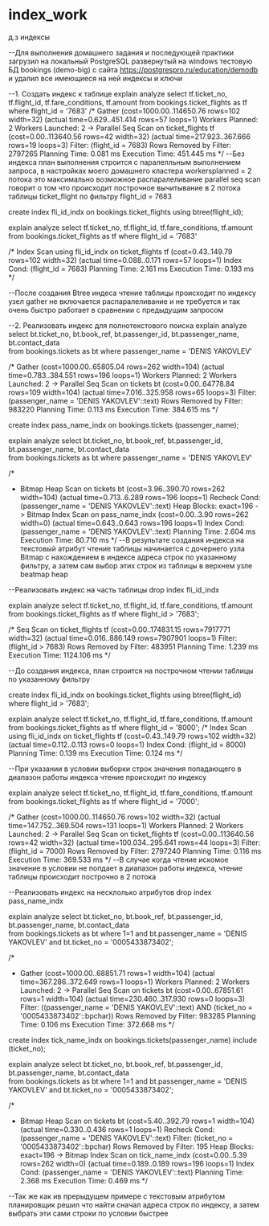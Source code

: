 # index_work
д.з индексы

--Для выполнения домашнего задания и последующей практики загрузил на локальный PostgreSQL развернутый на windows
тестовую БД bookings (demo-big) с сайта https://postgrespro.ru/education/demodb и удалил все имеющиеся на ней индексы и ключи

--1. Создать индекс к таблице
explain analyze
select tf.ticket_no,
	   tf.flight_id,
	   tf.fare_conditions,
	   tf.amount
from bookings.ticket_flights as tf 
where flight_id = '7683'
/*
Gather  (cost=1000.00..114650.76 rows=102 width=32) (actual time=0.629..451.414 rows=57 loops=1)
  Workers Planned: 2
  Workers Launched: 2
  ->  Parallel Seq Scan on ticket_flights tf  (cost=0.00..113640.56 rows=42 width=32) (actual time=217.923..367.666 rows=19 loops=3)
        Filter: (flight_id = 7683)
        Rows Removed by Filter: 2797265
Planning Time: 0.081 ms
Execution Time: 451.445 ms
*/
--Без индекса план выполнения строится с паралелльным выполнением запроса, в настройках моего домашнего кластера 
workersplanned = 2 потока это максимально возможное распаралеливание parallel seq scan говорит о том что происходит построчное вычитывание в 2 потока таблицы ticket_flight по фильтру flight_id = 7683   

create index fli_id_indx on bookings.ticket_flights using btree(flight_id);

explain analyze
select tf.ticket_no,
	   tf.flight_id,
	   tf.fare_conditions,
	   tf.amount
from bookings.ticket_flights as tf 
where flight_id = '7683'

/*
Index Scan using fli_id_indx on ticket_flights tf  (cost=0.43..149.79 rows=102 width=32) (actual time=0.088..0.171 rows=57 loops=1)
  Index Cond: (flight_id = 7683)
Planning Time: 2.161 ms
Execution Time: 0.193 ms
 */

--После создания Btree индеса чтение таблицы происходит по индексу узел gather не включается распаралеливание и не требуется и так очень быстро работает в сравнении с предыдущим запросом

--2. Реализовать индекс для полнотекстового поиска
explain analyze
select bt.ticket_no,
	   bt.book_ref,
	   bt.passenger_id,
	   bt.passenger_name,
	   bt.contact_data	   
from bookings.tickets as bt
where passenger_name = 'DENIS YAKOVLEV'

/*
Gather  (cost=1000.00..65805.04 rows=262 width=104) (actual time=0.783..384.551 rows=196 loops=1)
  Workers Planned: 2
  Workers Launched: 2
  ->  Parallel Seq Scan on tickets bt  (cost=0.00..64778.84 rows=109 width=104) (actual time=7.016..325.958 rows=65 loops=3)
        Filter: (passenger_name = 'DENIS YAKOVLEV'::text)
        Rows Removed by Filter: 983220
Planning Time: 0.113 ms
Execution Time: 384.615 ms
 */

create index pass_name_indx on bookings.tickets (passenger_name);

explain analyze
select bt.ticket_no,
	   bt.book_ref,
	   bt.passenger_id,
	   bt.passenger_name,
	   bt.contact_data	   
from bookings.tickets as bt
where passenger_name = 'DENIS YAKOVLEV'

/*
 * Bitmap Heap Scan on tickets bt  (cost=3.96..390.70 rows=262 width=104) (actual time=0.713..6.289 rows=196 loops=1)
  Recheck Cond: (passenger_name = 'DENIS YAKOVLEV'::text)
  Heap Blocks: exact=196
  ->  Bitmap Index Scan on pass_name_indx  (cost=0.00..3.90 rows=262 width=0) (actual time=0.643..0.643 rows=196 loops=1)
        Index Cond: (passenger_name = 'DENIS YAKOVLEV'::text)
Planning Time: 2.604 ms
Execution Time: 80.710 ms
*/
--В результате создания индекса на текстовый атрибут чтение таблицы начинается с дочернего узла Bitmap c 
нахождением в индексе адреса строк по указанному фильтру, а затем сам выбор этих строк из таблицы в верхнем узле 
beatmap heap 


--Реализовать индекс на часть таблицы 
drop index fli_id_indx

explain analyze
select tf.ticket_no,
	   tf.flight_id,
	   tf.fare_conditions,
	   tf.amount
from bookings.ticket_flights as tf 
where flight_id > '7683';

/*
 Seq Scan on ticket_flights tf  (cost=0.00..174831.15 rows=7917771 width=32) (actual time=0.016..886.149 rows=7907901 loops=1)
  Filter: (flight_id > 7683)
  Rows Removed by Filter: 483951
Planning Time: 1.239 ms
Execution Time: 1124.106 ms
 */

--До создания индекса, план строится на построчном чтении таблицы по указанному фильтру

create index fli_id_indx on bookings.ticket_flights using btree(flight_id) where flight_id > '7683';

explain analyze
select tf.ticket_no,
	   tf.flight_id,
	   tf.fare_conditions,
	   tf.amount
from bookings.ticket_flights as tf 
where flight_id = '8000';
/*
Index Scan using fli_id_indx on ticket_flights tf  (cost=0.43..149.79 rows=102 width=32) (actual time=0.112..0.113 rows=0 loops=1)
  Index Cond: (flight_id = 8000)
Planning Time: 0.139 ms
Execution Time: 0.124 ms
*/

--При указании в условии выборки строк значения попадающего в диапазон работы индекса чтение происходит по индексу  

explain analyze
select tf.ticket_no,
	   tf.flight_id,
	   tf.fare_conditions,
	   tf.amount
from bookings.ticket_flights as tf 
where flight_id = '7000';

/*
 Gather  (cost=1000.00..114650.76 rows=102 width=32) (actual time=147.752..369.504 rows=131 loops=1)
  Workers Planned: 2
  Workers Launched: 2
  ->  Parallel Seq Scan on ticket_flights tf  (cost=0.00..113640.56 rows=42 width=32) (actual time=100.034..295.641 rows=44 loops=3)
        Filter: (flight_id = 7000)
        Rows Removed by Filter: 2797240
Planning Time: 0.116 ms
Execution Time: 369.533 ms
 */
--В случае когда чтение искомое значение в условии не попдает в диапазон работы индекса, чтение таблицы происходит построчно в 2 потока

--Реализовать индекс на несклолько атрибутов
drop index pass_name_indx

explain analyze
select bt.ticket_no,
	   bt.book_ref,
	   bt.passenger_id,
	   bt.passenger_name,
	   bt.contact_data	   
from bookings.tickets as bt
where 1=1
and bt.passenger_name = 'DENIS YAKOVLEV'
and bt.ticket_no = '0005433873402';

/*
 * Gather  (cost=1000.00..68851.71 rows=1 width=104) (actual time=367.286..372.649 rows=1 loops=1)
  Workers Planned: 2
  Workers Launched: 2
  ->  Parallel Seq Scan on tickets bt  (cost=0.00..67851.61 rows=1 width=104) (actual time=230.460..317.930 rows=0 loops=3)
        Filter: ((passenger_name = 'DENIS YAKOVLEV'::text) AND (ticket_no = '0005433873402'::bpchar))
        Rows Removed by Filter: 983285
Planning Time: 0.106 ms
Execution Time: 372.668 ms
 */

create index tick_name_indx on bookings.tickets(passenger_name) include (ticket_no);  

explain analyze
select bt.ticket_no,
	   bt.book_ref,
	   bt.passenger_id,
	   bt.passenger_name,
	   bt.contact_data	   
from bookings.tickets as bt
where 1=1
and bt.passenger_name = 'DENIS YAKOVLEV'
and bt.ticket_no = '0005433873402';

/*
 * Bitmap Heap Scan on tickets bt  (cost=5.40..392.79 rows=1 width=104) (actual time=0.330..0.436 rows=1 loops=1)
  Recheck Cond: (passenger_name = 'DENIS YAKOVLEV'::text)
  Filter: (ticket_no = '0005433873402'::bpchar)
  Rows Removed by Filter: 195
  Heap Blocks: exact=196
  ->  Bitmap Index Scan on tick_name_indx  (cost=0.00..5.39 rows=262 width=0) (actual time=0.189..0.189 rows=196 loops=1)
        Index Cond: (passenger_name = 'DENIS YAKOVLEV'::text)
Planning Time: 2.368 ms
Execution Time: 0.469 ms
*/

--Так же как ив прерыдущем примере с текстовым атрибутом планировщик решил что найти сначал адреса строк по индексу, а затем выбрать эти сами строки по условии быстрее



